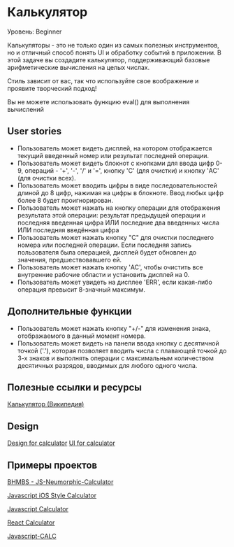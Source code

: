 # Калькулятор

Уровень: Beginner

Калькуляторы - это не только один из самых полезных инструментов, но и отличный способ понять UI и обработку событий в приложении. В этой задаче вы создадите калькулятор, поддерживающий базовые арифметические вычисления на целых числах.

Стиль зависит от вас, так что используйте свое воображение и проявите творческий подход!

Вы не можете использовать функцию eval() для выполнения вычислений

## User stories 

- Пользователь может видеть дисплей, на котором отображается текущий введенный номер или результат последней операции.
- Пользователь может видеть блокнот с кнопками для ввода цифр 0-9, операций - '+', '-', '/' и '=', кнопку 'C' (для очистки) и кнопку 'AC' (для очистки всех).
- Пользователь может вводить цифры в виде последовательностей длиной до 8 цифр, нажимая на цифры в блокноте. Ввод любых цифр более 8 будет проигнорирован.
- Пользователь может нажать на кнопку операции для отображения результата этой операции:
результат предыдущей операции и последняя введенная цифра ИЛИ
последние два введенных числа ИЛИ
последняя введённая цифра
- Пользователь может нажать кнопку "C" для очистки последнего номера или последней операции. Если последняя запись пользователя была операцией, дисплей будет обновлен до значения, предшествовавшего ей.
- Пользователь может нажать кнопку 'AC', чтобы очистить все внутренние рабочие области и установить дисплей на 0.
- Пользователь может увидеть на дисплее 'ERR', если какая-либо операция превысит 8-значный максимум.

## Дополнительные функции

- Пользователь может нажать кнопку "+/-" для изменения знака, отображаемого в данный момент номера.
- Пользователь может видеть на панели ввода кнопку с десятичной точкой ('.'), которая позволяет вводить числа с плавающей точкой до 3-х знаков и выполнять операции с максимальным количеством десятичных разрядов, вводимых для любого одного числа.

## Полезные ссылки и ресурсы

[Калькулятор (Википедия)](https://ru.wikipedia.org/wiki/%D0%9A%D0%B0%D0%BB%D1%8C%D0%BA%D1%83%D0%BB%D1%8F%D1%82%D0%BE%D1%80)

## Design

[Design for calculator](https://dribbble.com/shots/9631225--Design-for-DailyUi-Day004-Calculator)
[UI for calculator](https://dribbble.com/shots/11296741-DailyUI-OO4-Calculator)

## Примеры проектов

[BHMBS - JS-Neumorphic-Calculator](https://barhouum7.github.io/JS-Neumorphic-Calc.github.io/)

[Javascript iOS Style Calculator](https://codepen.io/ssmkhrj/full/jOWBQqO)

[Javascript Calculator](https://codepen.io/giana/pen/GJMBEv)

[React Calculator](https://codepen.io/mjijackson/pen/xOzyGX)

[Javascript-CALC](https://github.com/x0uter/javascript-calc)
